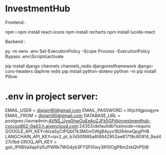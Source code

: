 # InvestmentHub

Frontend :

npm i
npm install react-icons
npm install recharts
npm install lucide-react


Backend :

py -m venv .env
Set-ExecutionPolicy -Scope Process -ExecutionPolicy Bypass 
.env\Scripts\activate

pip install django channels channels_redis djangorestframework django-cors-headers daphne redis
pip install python-dotenv
python -m pip install Pillow




# .env in project server:
EMAIL_USER = dipjain90@gmail.com
EMAIL_PASSWORD = lthjchfgpisqjyre
EMAIL_FROM = dipjain90@gmail.com
DATABASE_URL = postgres://avnadmin:AVNS_Uyg0hwOuEeAoZJFk5GP@investmenthub-cyccoo862-0a43.h.aivencloud.com:24353/defaultdb?sslmode=require
GOOGLE_API_KEY=AIzaSyCtPQbf7k3MGvGWgB4yyx1R264neQpgPH8
LANGCHAIN_API_KEY=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
GROQ_API_KEY = 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
